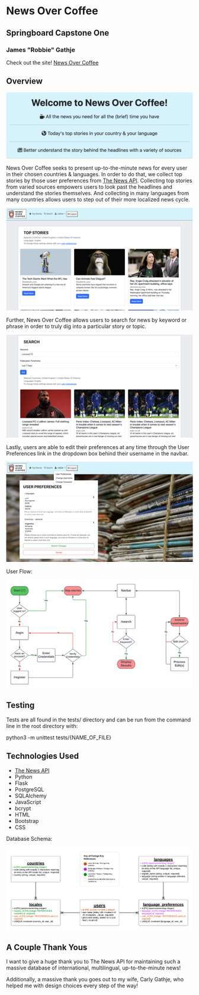 # News Over Coffee

## Springboard Capstone One

### James "Robbie" Gathje

Check out the site! [News Over Coffee](https://news-over-coffee.herokuapp.com/)

## Overview

![Site Welcome](docs/site_welcome.png)

News Over Coffee seeks to present up-to-the-minute news for every user in their chosen countries & languages. In order to do that, we collect top stories by those user preferences from [The News API](https://www.thenewsapi.com/). Collecting top stories from varied sources empowers users to look past the headlines and understand the stories themselves. And collecting in many languages from many countries allows users to step out of their more localized news cycle.

![Top Stories Page](docs/top_stories.png)

Further, News Over Coffee allows users to search for news by keyword or phrase in order to truly dig into a particular story or topic.

![Search Page](docs/search.png)

Lastly, users are able to edit their preferences at any time through the User Preferences link in the dropdown box behind their username in the navbar.

![Edit User Preferences Page](docs/edit.png)

User Flow:

![User Flow Diagram](docs/user_flow_diagram.png)

## Testing

Tests are all found in the tests/ directory and can be run from the command line in the root directory with:

python3 -m unittest tests/{NAME\_OF\_FILE}

## Technologies Used

* [The News API](https://www.thenewsapi.com/)
* Python
* Flask
* PostgreSQL
* SQLAlchemy
* JavaScript
* bcrypt
* HTML
* Bootstrap
* CSS

Database Schema:

![Database Schema Diagram](docs/database_schema.png)

## A Couple Thank Yous

I want to give a huge thank you to The News API for maintaining such a massive database of international, multilingual, up-to-the-minute news!

Additionally, a massive thank you goes out to my wife, Carly Gathje, who helped me with design choices every step of the way!